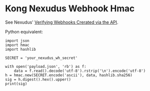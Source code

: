 Kong Nexudus Webhook Hmac
====================

See Nexudus' [Verifying Webhooks Crerated via the API](https://web.archive.org/web/20240306131321/https://help.nexudus.com/v3/docs/verifying-webhooks-created-via-the-api).


Python equivalent:
```python3
import json
import hmac
import hashlib

SECRET = 'your_nexudus_wh_secret'

with open('payload.json', 'rb') as f:
    data = f.read().decode('utf-8').rstrip('\n').encode('utf-8')
h = hmac.new(SECRET.encode('ascii'), data, hashlib.sha256)
sig = h.digest().hex().upper()
print(sig)
```
